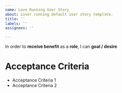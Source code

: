 ```yaml
---
name: Love Running User Story
about: Lover running default user story template.
title: ''
labels: ''
assignees: ''

---
```


In order to **receive benefit** as a **role**, I can **goal / desire**

# Acceptance Criteria
- Acceptance Criteria 1
- Acceptance Criteria 2

